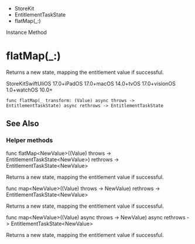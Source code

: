 

- StoreKit
- EntitlementTaskState
-  flatMap(\_:) 

Instance Method

# flatMap(\_:)

Returns a new state, mapping the entitlement value if successful.

StoreKitSwiftUIiOS 17.0+iPadOS 17.0+macOS 14.0+tvOS 17.0+visionOS 1.0+watchOS 10.0+

``` source
func flatMap(_ transform: (Value) async throws -> EntitlementTaskState) async rethrows -> EntitlementTaskState
```

## See Also

### Helper methods

func flatMap&lt;NewValue>((Value) throws -> EntitlementTaskState&lt;NewValue>) rethrows -> EntitlementTaskState&lt;NewValue>

Returns a new state, mapping the entitlement value if successful.

func map&lt;NewValue>((Value) throws -> NewValue) rethrows -> EntitlementTaskState&lt;NewValue>

Returns a new state, mapping the entitlement value if successful.

func map&lt;NewValue>((Value) async throws -> NewValue) async rethrows -> EntitlementTaskState&lt;NewValue>

Returns a new state, mapping the entitlement value if successful.

